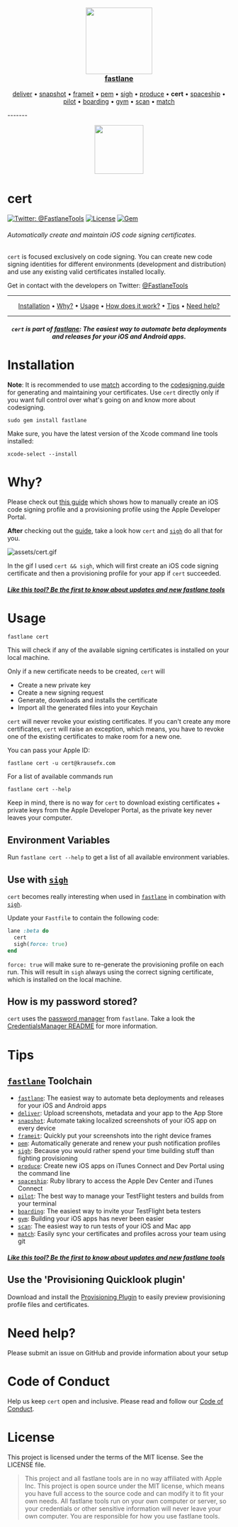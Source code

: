 <h3 align="center">
  <a href="https://github.com/fastlane/fastlane/tree/master/fastlane">
    <img src="../fastlane/assets/fastlane.png" width="150" />
    <br />
    fastlane
  </a>
</h3>
<p align="center">
  <a href="https://github.com/fastlane/fastlane/tree/master/deliver">deliver</a> &bull;
  <a href="https://github.com/fastlane/fastlane/tree/master/snapshot">snapshot</a> &bull;
  <a href="https://github.com/fastlane/fastlane/tree/master/frameit">frameit</a> &bull;
  <a href="https://github.com/fastlane/fastlane/tree/master/pem">pem</a> &bull;
  <a href="https://github.com/fastlane/fastlane/tree/master/sigh">sigh</a> &bull;
  <a href="https://github.com/fastlane/fastlane/tree/master/produce">produce</a> &bull;
  <b>cert</b> &bull;
  <a href="https://github.com/fastlane/fastlane/tree/master/spaceship">spaceship</a> &bull;
  <a href="https://github.com/fastlane/fastlane/tree/master/pilot">pilot</a> &bull;
  <a href="https://github.com/fastlane/boarding">boarding</a> &bull;
  <a href="https://github.com/fastlane/fastlane/tree/master/gym">gym</a> &bull;
  <a href="https://github.com/fastlane/fastlane/tree/master/scan">scan</a> &bull;
  <a href="https://github.com/fastlane/fastlane/tree/master/match">match</a>
</p>
-------

<p align="center">
  <img src="assets/cert.png" height="110">
</p>

cert
============

[![Twitter: @FastlaneTools](https://img.shields.io/badge/contact-@FastlaneTools-blue.svg?style=flat)](https://twitter.com/fastlanetools)
[![License](https://img.shields.io/badge/license-MIT-green.svg?style=flat)](https://github.com/fastlane/fastlane/blob/master/cert/LICENSE)
[![Gem](https://img.shields.io/gem/v/cert.svg?style=flat)](http://rubygems.org/gems/cert)

###### Automatically create and maintain iOS code signing certificates.

`cert` is focused exclusively on code signing. You can create new code signing identities for different environments (development and distribution) and use any existing valid certificates installed locally.

Get in contact with the developers on Twitter: [@FastlaneTools](https://twitter.com/FastlaneTools)

-------
<p align="center">
    <a href="#installation">Installation</a> &bull;
    <a href="#why">Why?</a> &bull;
    <a href="#usage">Usage</a> &bull;
    <a href="#how-does-it-work">How does it work?</a> &bull;
    <a href="#tips">Tips</a> &bull;
    <a href="#need-help">Need help?</a>
</p>

-------

<h5 align="center"><code>cert</code> is part of <a href="https://fastlane.tools">fastlane</a>: The easiest way to automate beta deployments and releases for your iOS and Android apps.</h5>



# Installation

**Note**: It is recommended to use [match](https://github.com/fastlane/fastlane/tree/master/match) according to the [codesigning.guide](https://codesigning.guide) for generating and maintaining your certificates. Use `cert` directly only if you want full control over what's going on and know more about codesigning.

    sudo gem install fastlane

Make sure, you have the latest version of the Xcode command line tools installed:

    xcode-select --install

# Why?

Please check out [this guide](https://github.com/fastlane/fastlane/blob/master/cert/ManualSteps.md) which shows how to manually create an iOS code signing profile and a provisioning profile using the Apple Developer Portal.

**After** checking out the [guide](https://github.com/fastlane/fastlane/blob/master/cert/ManualSteps.md), take a look how `cert` and [`sigh`](https://github.com/fastlane/fastlane/tree/master/sigh) do all that for you.

![assets/cert.gif](assets/cert.gif)

In the gif I used `cert && sigh`, which will first create an iOS code signing certificate and then a provisioning profile for your app if `cert` succeeded.

##### [Like this tool? Be the first to know about updates and new fastlane tools](https://tinyletter.com/krausefx)

# Usage

    fastlane cert

This will check if any of the available signing certificates is installed on your local machine.

Only if a new certificate needs to be created, `cert` will

- Create a new private key
- Create a new signing request
- Generate, downloads and installs the certificate
- Import all the generated files into your Keychain


`cert` will never revoke your existing certificates. If you can't create any more certificates, `cert` will raise an exception, which means, you have to revoke one of the existing certificates to make room for a new one.


You can pass your Apple ID:

    fastlane cert -u cert@krausefx.com

For a list of available commands run

    fastlane cert --help

Keep in mind, there is no way for `cert` to download existing certificates + private keys from the Apple Developer Portal, as the private key never leaves your computer.

## Environment Variables

Run `fastlane cert --help` to get a list of all available environment variables.

## Use with [`sigh`](https://github.com/fastlane/fastlane/tree/master/sigh)

`cert` becomes really interesting when used in [`fastlane`](https://github.com/fastlane/fastlane/tree/master/fastlane) in combination with [`sigh`](https://github.com/fastlane/fastlane/tree/master/sigh).

Update your `Fastfile` to contain the following code:

```ruby
lane :beta do
  cert
  sigh(force: true)
end
```

`force: true` will make sure to re-generate the provisioning profile on each run.
This will result in `sigh` always using the correct signing certificate, which is installed on the local machine.


## How is my password stored?
`cert` uses the [password manager](https://github.com/fastlane/fastlane/tree/master/credentials_manager) from `fastlane`. Take a look the [CredentialsManager README](https://github.com/fastlane/fastlane/blob/master/credentials_manager/README.md) for more information.

# Tips

## [`fastlane`](https://fastlane.tools) Toolchain

- [`fastlane`](https://fastlane.tools): The easiest way to automate beta deployments and releases for your iOS and Android apps
- [`deliver`](https://github.com/fastlane/fastlane/tree/master/deliver): Upload screenshots, metadata and your app to the App Store
- [`snapshot`](https://github.com/fastlane/fastlane/tree/master/snapshot): Automate taking localized screenshots of your iOS app on every device
- [`frameit`](https://github.com/fastlane/fastlane/tree/master/frameit): Quickly put your screenshots into the right device frames
- [`pem`](https://github.com/fastlane/fastlane/tree/master/pem): Automatically generate and renew your push notification profiles
- [`sigh`](https://github.com/fastlane/fastlane/tree/master/sigh): Because you would rather spend your time building stuff than fighting provisioning
- [`produce`](https://github.com/fastlane/fastlane/tree/master/produce): Create new iOS apps on iTunes Connect and Dev Portal using the command line
- [`spaceship`](https://github.com/fastlane/fastlane/tree/master/spaceship): Ruby library to access the Apple Dev Center and iTunes Connect
- [`pilot`](https://github.com/fastlane/fastlane/tree/master/pilot): The best way to manage your TestFlight testers and builds from your terminal
- [`boarding`](https://github.com/fastlane/boarding): The easiest way to invite your TestFlight beta testers
- [`gym`](https://github.com/fastlane/fastlane/tree/master/gym): Building your iOS apps has never been easier
- [`scan`](https://github.com/fastlane/fastlane/tree/master/scan): The easiest way to run tests of your iOS and Mac app
- [`match`](https://github.com/fastlane/fastlane/tree/master/match): Easily sync your certificates and profiles across your team using git

##### [Like this tool? Be the first to know about updates and new fastlane tools](https://tinyletter.com/krausefx)

## Use the 'Provisioning Quicklook plugin'
Download and install the [Provisioning Plugin](https://github.com/chockenberry/Provisioning) to easily preview provisioning profile files and certificates.

# Need help?
Please submit an issue on GitHub and provide information about your setup

# Code of Conduct
Help us keep `cert` open and inclusive. Please read and follow our [Code of Conduct](https://github.com/fastlane/fastlane/blob/master/CODE_OF_CONDUCT.md).

# License
This project is licensed under the terms of the MIT license. See the LICENSE file.

> This project and all fastlane tools are in no way affiliated with Apple Inc. This project is open source under the MIT license, which means you have full access to the source code and can modify it to fit your own needs. All fastlane tools run on your own computer or server, so your credentials or other sensitive information will never leave your own computer. You are responsible for how you use fastlane tools.
